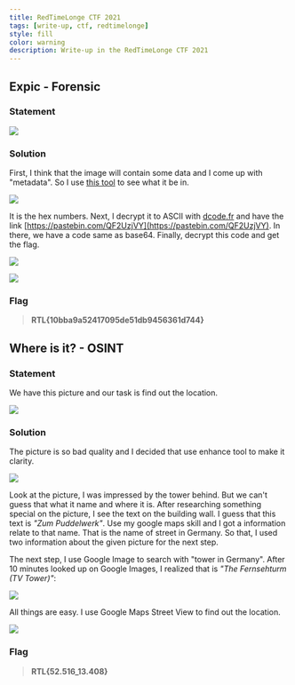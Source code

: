 ```yaml
---
title: RedTimeLonge CTF 2021
tags: [write-up, ctf, redtimelonge]
style: fill
color: warning
description: Write-up in the RedTimeLonge CTF 2021
---
```


## Expic - Forensic

### Statement

![](https://raw.githubusercontent.com/nh4ttruong/nh4ttruong.github.io/main/_posts/red-team-longe-ctf-2021/images/expic.png)

### Solution
First, I think that the image will contain some data and I come up with "metadata". So I use [this tool](http://metapicz.com/#landing) to see what it be in.

![](https://raw.githubusercontent.com/nh4ttruong/nh4ttruong.github.io/main/_posts/red-team-longe-ctf-2021/images/ex1.png)

It is the hex numbers. Next, I decrypt it to ASCII with [dcode.fr](https://www.dcode.fr/ascii-code) and have the link [https://pastebin.com/QF2UzjVY](https://pastebin.com/QF2UzjVY). In there, we have a code same as base64. Finally, decrypt this code and get the flag.

![](https://raw.githubusercontent.com/nh4ttruong/nh4ttruong.github.io/main/_posts/red-team-longe-ctf-2021/images/ex2.png)

![](https://raw.githubusercontent.com/nh4ttruong/nh4ttruong.github.io/main/_posts/red-team-longe-ctf-2021/images/ex3.png)

### Flag

>**RTL{10bba9a52417095de51db9456361d744}**

## Where is it? - OSINT

### Statement

We have this picture and our task is find out the location.

![](https://raw.githubusercontent.com/nh4ttruong/nh4ttruong.github.io/main/_posts/red-team-longe-ctf-2021/images/where.png)

### Solution

The picture is so bad quality and I decided that use enhance tool to make it clarity.

![](https://raw.githubusercontent.com/nh4ttruong/nh4ttruong.github.io/main/_posts/red-team-longe-ctf-2021/images/whereeh.png)

Look at the picture, I was impressed by the tower behind. But we can't guess that what it name and where it is. After researching something special on the picture, I see the text on the building wall. I guess that this text is *"Zum Puddelwerk"*. Use my google maps skill and I got a information relate to that name. That is the name of street in Germany. So that, I used two information about the given picture for the next step.

The next step, I use Google Image to search with "tower in Germany". After 10 minutes looked up on Google Images, I realized that is *"The Fernsehturm (TV Tower)"*:

![](https://raw.githubusercontent.com/nh4ttruong/nh4ttruong.github.io/main/_posts/red-team-longe-ctf-2021/images/where1.png)

All things are easy. I use Google Maps Street View to find out the location.

![](https://raw.githubusercontent.com/nh4ttruong/nh4ttruong.github.io/main/_posts/red-team-longe-ctf-2021/images/final.png)

### Flag

>**RTL{52.516_13.408}**

